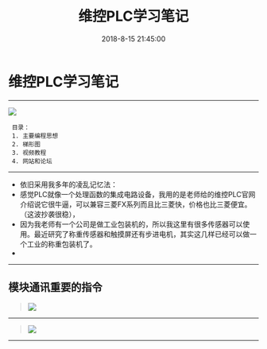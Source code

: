 ﻿---
title: 维控PLC学习笔记
tags: PLC
date: 2018-8-15 21:45:00
---


维控PLC学习笔记
==


----------
![](https://i.loli.net/2018/08/12/5b6fb82341d7c.png)

 

```
 目录：
 1. 主要编程思想
 2. 梯形图
 3. 视频教程  
 4. 网站和论坛

```


----------

 - 依旧采用我多年的凌乱记忆法：
 - 感觉PLC就像一个处理函数的集成电路设备，我用的是老师给的维控PLC官网介绍说它很牛逼，可以兼容三菱FX系列而且比三菱快，价格也比三菱便宜。（这波抄袭很稳），
 - 因为我老师有一个公司是做工业包装机的，所以我这里有很多传感器可以使用。最近研究了称重传感器和触摸屏还有步进电机，其实这几样已经可以做一个工业的称重包装机了。
 - 


----------
## 模块通讯重要的指令 ##
> ![](https://i.loli.net/2018/08/12/5b6fb988dd7c3.png)


----------

> ![](https://i.loli.net/2018/08/12/5b6fb9cbbc3bc.png)


----------

> 